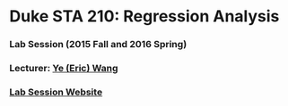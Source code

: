 # Duke STA 210: Regression Analysis
### Lab Session (2015 Fall and 2016 Spring)
### Lecturer: [Ye (Eric) Wang](http://ericyewang.github.io)
### [Lab Session Website](http://ericyewang.github.io/Duke-STA-210)

